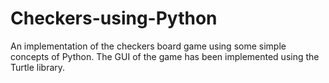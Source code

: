 # Checkers-using-Python
An implementation of the checkers board game using some simple concepts of Python. The GUI of the game has been implemented using the Turtle library. 
